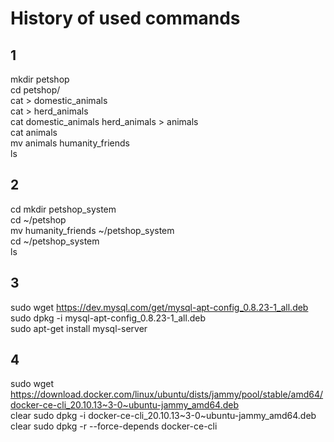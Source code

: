 # History of used commands 
## 1
mkdir petshop    
cd petshop/    
cat > domestic_animals    
cat > herd_animals    
cat domestic_animals herd_animals > animals    
cat animals    
mv animals humanity_friends    
ls   

## 2
cd
mkdir petshop_system    
cd ~/petshop    
mv humanity_friends ~/petshop_system    
cd ~/petshop_system    
ls

## 3
sudo wget https://dev.mysql.com/get/mysql-apt-config_0.8.23-1_all.deb    
sudo dpkg -i mysql-apt-config_0.8.23-1_all.deb    
sudo apt-get install mysql-server    

## 4
sudo wget https://download.docker.com/linux/ubuntu/dists/jammy/pool/stable/amd64/docker-ce-cli_20.10.13~3-0~ubuntu-jammy_amd64.deb    
clear
sudo dpkg -i docker-ce-cli_20.10.13~3-0~ubuntu-jammy_amd64.deb    
clear
sudo dpkg -r --force-depends docker-ce-cli


